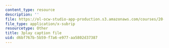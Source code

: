 ```yaml
---
content_type: resource
description: ''
file: https://ol-ocw-studio-app-production.s3.amazonaws.com/courses/20-219-becoming-the-next-bill-nye-writing-and-hosting-the-educational-show-january-iap-2015/d6bf767b5b59f7a6e977aa5802d37387_AjK2zF9yN0k.srt
file_type: application/x-subrip
resourcetype: Other
title: 3play caption file
uid: d6bf767b-5b59-f7a6-e977-aa5802d37387
---
```

